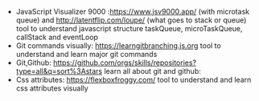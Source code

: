 * JavaScript Visualizer 9000 :https://www.jsv9000.app/ (with microtask queue)  and http://latentflip.com/loupe/ (what goes to stack or queue)
  tool to understand javascript structure taskQueue, microTaskQueue, callStack and eventLoop
* Git commands visually: https://learngitbranching.js.org
  tool to understand and learn major git commands
* Git,Github: https://github.com/orgs/skills/repositories?type=all&q=sort%3Astars
  learn all about git and github:
* Css attributes: https://flexboxfroggy.com/
  tool to understand and learn css attributes visually
